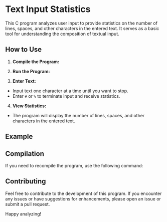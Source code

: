 # Text Input Statistics

This C program analyzes user input to provide statistics on the number of lines, spaces, and other characters in the entered text. It serves as a basic tool for understanding the composition of textual input.

## How to Use

1. **Compile the Program:**

2. **Run the Program:**

3. **Enter Text:**
- Input text one character at a time until you want to stop.
- Enter `#` or `%` to terminate input and receive statistics.

4. **View Statistics:**
- The program will display the number of lines, spaces, and other characters in the entered text.

## Example


## Compilation

If you need to recompile the program, use the following command:


## Contributing

Feel free to contribute to the development of this program. If you encounter any issues or have suggestions for enhancements, please open an issue or submit a pull request.


Happy analyzing!
